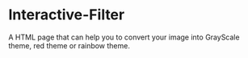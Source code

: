 # Interactive-Filter

A HTML page that can help you to convert your image into GrayScale theme, red theme or rainbow theme.
